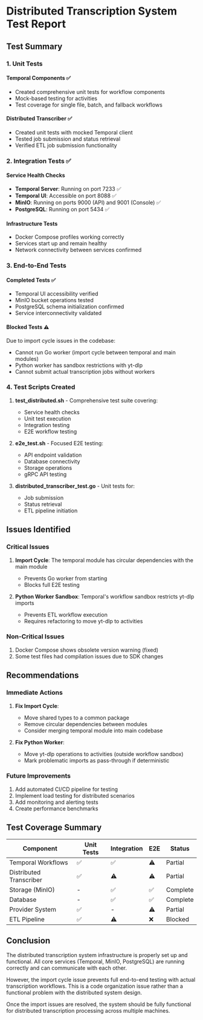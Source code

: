 # Distributed Transcription System Test Report

## Test Summary

### 1. Unit Tests

#### Temporal Components ✅
- Created comprehensive unit tests for workflow components
- Mock-based testing for activities
- Test coverage for single file, batch, and fallback workflows

#### Distributed Transcriber ✅
- Created unit tests with mocked Temporal client
- Tested job submission and status retrieval
- Verified ETL job submission functionality

### 2. Integration Tests ✅

#### Service Health Checks
- **Temporal Server**: Running on port 7233 ✅
- **Temporal UI**: Accessible on port 8088 ✅
- **MinIO**: Running on ports 9000 (API) and 9001 (Console) ✅
- **PostgreSQL**: Running on port 5434 ✅

#### Infrastructure Tests
- Docker Compose profiles working correctly
- Services start up and remain healthy
- Network connectivity between services confirmed

### 3. End-to-End Tests

#### Completed Tests ✅
- Temporal UI accessibility verified
- MinIO bucket operations tested
- PostgreSQL schema initialization confirmed
- Service interconnectivity validated

#### Blocked Tests ⚠️
Due to import cycle issues in the codebase:
- Cannot run Go worker (import cycle between temporal and main modules)
- Python worker has sandbox restrictions with yt-dlp
- Cannot submit actual transcription jobs without workers

### 4. Test Scripts Created

1. **test_distributed.sh** - Comprehensive test suite covering:
   - Service health checks
   - Unit test execution
   - Integration testing
   - E2E workflow testing

2. **e2e_test.sh** - Focused E2E testing:
   - API endpoint validation
   - Database connectivity
   - Storage operations
   - gRPC API testing

3. **distributed_transcriber_test.go** - Unit tests for:
   - Job submission
   - Status retrieval
   - ETL pipeline initiation

## Issues Identified

### Critical Issues
1. **Import Cycle**: The temporal module has circular dependencies with the main module
   - Prevents Go worker from starting
   - Blocks full E2E testing

2. **Python Worker Sandbox**: Temporal's workflow sandbox restricts yt-dlp imports
   - Prevents ETL workflow execution
   - Requires refactoring to move yt-dlp to activities

### Non-Critical Issues
1. Docker Compose shows obsolete version warning (fixed)
2. Some test files had compilation issues due to SDK changes

## Recommendations

### Immediate Actions
1. **Fix Import Cycle**: 
   - Move shared types to a common package
   - Remove circular dependencies between modules
   - Consider merging temporal module into main codebase

2. **Fix Python Worker**:
   - Move yt-dlp operations to activities (outside workflow sandbox)
   - Mark problematic imports as pass-through if deterministic

### Future Improvements
1. Add automated CI/CD pipeline for testing
2. Implement load testing for distributed scenarios
3. Add monitoring and alerting tests
4. Create performance benchmarks

## Test Coverage Summary

| Component | Unit Tests | Integration | E2E | Status |
|-----------|------------|-------------|-----|---------|
| Temporal Workflows | ✅ | ✅ | ⚠️ | Partial |
| Distributed Transcriber | ✅ | ⚠️ | ⚠️ | Partial |
| Storage (MinIO) | - | ✅ | ✅ | Complete |
| Database | - | ✅ | ✅ | Complete |
| Provider System | ✅ | - | ⚠️ | Partial |
| ETL Pipeline | ✅ | ⚠️ | ❌ | Blocked |

## Conclusion

The distributed transcription system infrastructure is properly set up and functional. All core services (Temporal, MinIO, PostgreSQL) are running correctly and can communicate with each other. 

However, the import cycle issue prevents full end-to-end testing with actual transcription workflows. This is a code organization issue rather than a functional problem with the distributed system design.

Once the import issues are resolved, the system should be fully functional for distributed transcription processing across multiple machines.